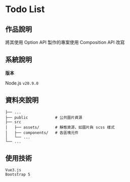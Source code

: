 # Todo List

## 作品說明

將其使用 Option API 製作的專案使用 Composition API 改寫

## 系統說明

**版本**

Node.js `v20.9.0`

## 資料夾說明

```shell
├── ...
├── public            # 公共圖片資源
├── src
│   ├── assets/       # 靜態資源，如圖片與 scss 樣式
│   ├── components/   # 各區塊元件
│   └── ...
└── ...
```

## 使用技術
```
Vue3.js
Bootstrap 5
```